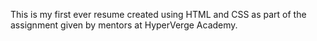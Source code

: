 This is my first ever resume created using HTML and CSS as part of the assignment given by mentors at HyperVerge Academy.
